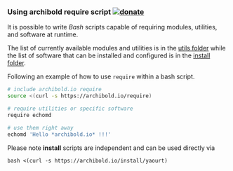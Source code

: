 ### Using archibold require script [![donate](https://img.shields.io/badge/$-donate-ff69b4.svg?maxAge=2592000&style=flat)](https://github.com/WebReflection/donate)

It is possible to write _Bash_ scripts capable of requiring modules, utilities, and software at runtime.

The list of currently available modules and utilities is in the [utils folder](https://github.com/WebReflection/archibold.io/tree/gh-pages/utils)
while the list of software that can be installed and configured is in the [install folder](https://github.com/WebReflection/archibold.io/tree/gh-pages/install).

Following an example of how to use `require` within a bash script.

```sh
# include archibold.io require
source <(curl -s https://archibold.io/require)

# require utilities or specific software
require echomd

# use them right away
echomd 'Hello *archibold.io* !!!'
```

Please note **install** scripts are independent and can be used directly via

```
bash <(curl -s https://archibold.io/install/yaourt)
```
